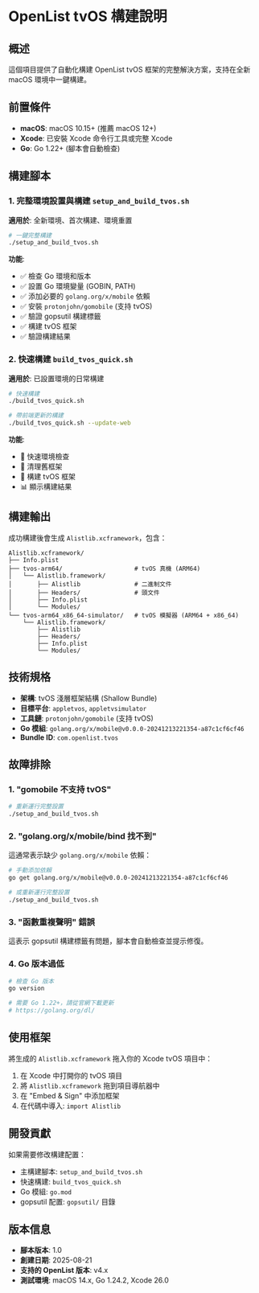 # OpenList tvOS 構建說明

## 概述

這個項目提供了自動化構建 OpenList tvOS 框架的完整解決方案，支持在全新 macOS 環境中一鍵構建。

## 前置條件

- **macOS**: macOS 10.15+ (推薦 macOS 12+)
- **Xcode**: 已安裝 Xcode 命令行工具或完整 Xcode
- **Go**: Go 1.22+ (腳本會自動檢查)

## 構建腳本

### 1. 完整環境設置與構建 `setup_and_build_tvos.sh`

**適用於**: 全新環境、首次構建、環境重置

```bash
# 一鍵完整構建
./setup_and_build_tvos.sh
```

**功能**:
- ✅ 檢查 Go 環境和版本
- ✅ 設置 Go 環境變量 (GOBIN, PATH)
- ✅ 添加必要的 `golang.org/x/mobile` 依賴
- ✅ 安裝 `protonjohn/gomobile` (支持 tvOS)
- ✅ 驗證 gopsutil 構建標籤
- ✅ 構建 tvOS 框架
- ✅ 驗證構建結果

### 2. 快速構建 `build_tvos_quick.sh`

**適用於**: 已設置環境的日常構建

```bash
# 快速構建
./build_tvos_quick.sh

# 帶前端更新的構建
./build_tvos_quick.sh --update-web
```

**功能**:
- 🚀 快速環境檢查
- 🧹 清理舊框架
- 🔨 構建 tvOS 框架
- 📊 顯示構建結果

## 構建輸出

成功構建後會生成 `Alistlib.xcframework`，包含：

```
Alistlib.xcframework/
├── Info.plist
├── tvos-arm64/                    # tvOS 真機 (ARM64)
│   └── Alistlib.framework/
│       ├── Alistlib               # 二進制文件
│       ├── Headers/               # 頭文件
│       ├── Info.plist
│       └── Modules/
└── tvos-arm64_x86_64-simulator/   # tvOS 模擬器 (ARM64 + x86_64)
    └── Alistlib.framework/
        ├── Alistlib
        ├── Headers/
        ├── Info.plist
        └── Modules/
```

## 技術規格

- **架構**: tvOS 淺層框架結構 (Shallow Bundle)
- **目標平台**: `appletvos`, `appletvsimulator`
- **工具鏈**: `protonjohn/gomobile` (支持 tvOS)
- **Go 模組**: `golang.org/x/mobile@v0.0.0-20241213221354-a87c1cf6cf46`
- **Bundle ID**: `com.openlist.tvos`

## 故障排除

### 1. "gomobile 不支持 tvOS"

```bash
# 重新運行完整設置
./setup_and_build_tvos.sh
```

### 2. "golang.org/x/mobile/bind 找不到"

這通常表示缺少 `golang.org/x/mobile` 依賴：

```bash
# 手動添加依賴
go get golang.org/x/mobile@v0.0.0-20241213221354-a87c1cf6cf46

# 或重新運行完整設置
./setup_and_build_tvos.sh
```

### 3. "函數重複聲明" 錯誤

這表示 gopsutil 構建標籤有問題，腳本會自動檢查並提示修復。

### 4. Go 版本過低

```bash
# 檢查 Go 版本
go version

# 需要 Go 1.22+，請從官網下載更新
# https://golang.org/dl/
```

## 使用框架

將生成的 `Alistlib.xcframework` 拖入你的 Xcode tvOS 項目中：

1. 在 Xcode 中打開你的 tvOS 項目
2. 將 `Alistlib.xcframework` 拖到項目導航器中
3. 在 "Embed & Sign" 中添加框架
4. 在代碼中導入: `import Alistlib`

## 開發貢獻

如果需要修改構建配置：

- 主構建腳本: `setup_and_build_tvos.sh`
- 快速構建: `build_tvos_quick.sh`
- Go 模組: `go.mod`
- gopsutil 配置: `gopsutil/` 目錄

## 版本信息

- **腳本版本**: 1.0
- **創建日期**: 2025-08-21
- **支持的 OpenList 版本**: v4.x
- **測試環境**: macOS 14.x, Go 1.24.2, Xcode 26.0